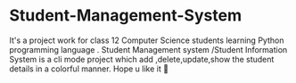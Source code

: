# Student-Management-System
It's a project work for class 12 Computer Science students learning Python programming language . Student Management system /Student Information System is a cli mode project which add ,delete,update,show the student details in a colorful manner. Hope u like it 🙂
